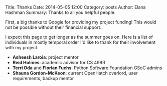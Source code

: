 Title: Thanks
Date: 2014-05-05 12:00
Category: posts
Author: Elana Hashman
Summary: Thanks to all you helpful people.

First, a big thanks to Google for providing my project funding! This would not 
be possible without their financial support.

I expect this page to get longer as the summer goes on. Here is a list of 
individuals in mostly temporal order I'd like to thank for their involvement 
with my project.

+ **Asheesh Laroia**: project mentor
+ **Reid Holmes**: academic advisor for CS 499R
+ **Terri Oda** and **Florian Fuchs**: Python Software Foundation GSoC admins
+ **Shauna Gordon-McKeon**: current OpenHatch overlord, user requirements, 
backup mentor
